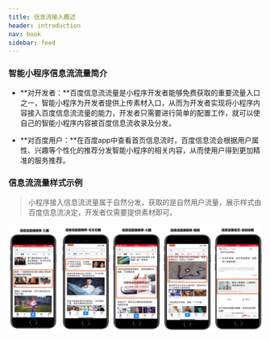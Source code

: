 ```yaml
---
title: 信息流接入概述
header: introduction
nav: book
sidebar: feed
---
```



### 智能小程序信息流流量简介



* **对开发者：**百度信息流流量是小程序开发者能够免费获取的重要流量入口之一，智能小程序为开发者提供上传素材入口，从而为开发者实现将小程序内容接入百度信息流流量的能力，开发者只需要进行简单的配置工作，就可以使自己的智能小程序内容被百度信息流收录及分发。

 

* **对百度用户：**在百度app中查看首页信息流时，百度信息流会根据用户属性、兴趣等个性化的推荐分发智能小程序的相关内容，从而使用户得到更加精准的服务推荐。

 

 

 

### 信息流流量样式示例

>小程序接入信息流流量属于自然分发，获取的是自然用户流量，展示样式由百度信息流决定，开发者仅需要提供素材即可。



![图片](../../img/introduction/auditing/all.jpg) 




